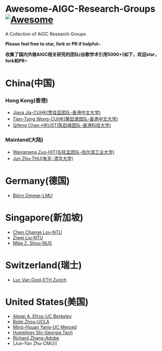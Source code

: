 # Awesome-AIGC-Research-Groups[![Awesome](https://cdn.rawgit.com/sindresorhus/awesome/d7305f38d29fed78fa85652e3a63e154dd8e8829/media/badge.svg)](https://github.com/sindresorhus/awesome)
A Collection of AIGC Research Groups

**Please feel free to star, fork or PR if helpful~**

**收集了国内外做AIGC相关研究的团队(谷歌学术引用5000+)如下，欢迎star，fork和PR~**

# China(中国)

### Hong Kong(香港)

- [Jiaya Jia-CUHK(贾佳亚团队-香港中文大学)](https://jiaya.me/)
- [Tien-Tsing Wong-CUHK(黄田津团队-香港中文大学)](http://www.cse.cuhk.edu.hk/~ttwong/)
- [Qifeng Chen-HKUST(陈启峰团队-香港科技大学)](https://cqf.io/)

### Mainland(大陆)

- [Wangmeng Zuo-HIT(左旺孟团队-哈尔滨工业大学)](http://homepage.hit.edu.cn/wangmengzuo)
- [Jun Zhu-THU(朱军-清华大学)](https://ml.cs.tsinghua.edu.cn/~jun/research.shtml)

# Germany(德国)

- [Björn Ommer-LMU](https://ommer-lab.com/)

# Singapore(新加坡)

- [Chen Change Loy-NTU](https://www.mmlab-ntu.com/person/ccloy/index.html)
- [Ziwei Liu-NTU](https://liuziwei7.github.io/)
- [Mike Z. Shou-NUS](https://sites.google.com/view/showlab)

# Switzerland(瑞士)

- [Luc Van Gool-ETH Zurich](https://vision.ee.ethz.ch/)


# United States(美国)

- [Alexei A. Efros-UC Berkeley](https://people.eecs.berkeley.edu/~efros/)
- [Bolei Zhou-UCLA](https://boleizhou.github.io/)
- [Ming-Hsuan Yang-UC Merced](https://faculty.ucmerced.edu/mhyang/)
- [Humphrey Shi-Georgia Tech](https://www.shi-labs.com/#page-top)
- [Richard Zhang-Adobe](http://richzhang.github.io/)
- [Jun-Yan Zhu-CMU](
